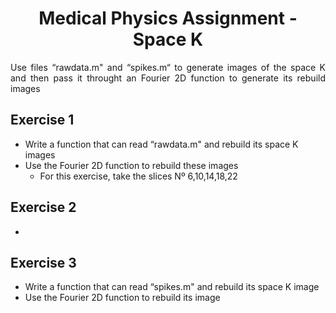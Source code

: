 <h1 align="center"> Medical Physics Assignment - Space K </h1>

<p align="justify"> Use files “rawdata.m" and “spikes.m“ to generate images of the space K and then pass it throught an Fourier 2D function to generate its rebuild images  </p>

## Exercise 1
- Write a function that can read “rawdata.m" and rebuild its space K images
- Use the Fourier 2D function to rebuild these images
  - For this exercise, take the slices Nº 6,10,14,18,22

## Exercise 2
- 

## Exercise 3
- Write a function that can read “spikes.m" and rebuild its space K image
- Use the Fourier 2D function to rebuild its image
